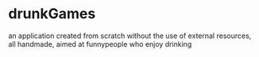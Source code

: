 # drunkGames
an application created from scratch without the use of external resources, all handmade, aimed at funnypeople who enjoy drinking
